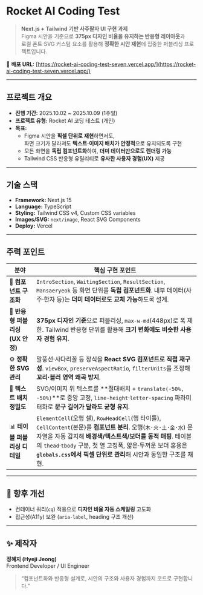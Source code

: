 # Rocket AI Coding Test

> **Next.js + Tailwind 기반 사주팔자 UI 구현 과제**  
> Figma 시안을 기준으로 **375px 디자인 비율을 유지하는 반응형 레이아웃**과  
> 로컬 폰트·SVG 커스텀 요소를 활용해 **정확한 시안 재현**에 집중한 퍼블리싱 프로젝트입니다.

🔗 **배포 URL:** [https://rocket-ai-coding-test-seven.vercel.app/](https://rocket-ai-coding-test-seven.vercel.app/)

---

## 프로젝트 개요

- **진행 기간:** 2025.10.02 ~ 2025.10.09 (1주일)  
- **프로젝트 유형:** Rocket AI 코딩 테스트 (개인)  
- **목표:**  
  - Figma 시안을 **픽셀 단위로 재현**하면서도,  
    화면 크기가 달라져도 **텍스트·이미지 배치가 안정적**으로 유지되도록 구현  
  - 모든 화면을 **독립 컴포넌트화**하여, **더미 데이터만으로도 렌더링 가능**  
  - Tailwind CSS 반응형 유틸리티로 **유사한 사용자 경험(UX)** 제공

---

## 기술 스택

- **Framework:** Next.js 15
- **Language:** TypeScript
- **Styling:** Tailwind CSS v4, Custom CSS variables
- **Images/SVG:** `next/image`, React SVG Components  
- **Deploy:** Vercel  

---

## 주력 포인트

| 분야 | 핵심 구현 포인트 |
|---|---|
| 🧩 **컴포넌트 구조화** | `IntroSection`, `WaitingSection`, `ResultSection`, `Mansaeryeok` 등 화면 단위를 **독립 컴포넌트화**. 내부 데이터(사주·한자 등)는 **더미 데이터로도 교체 가능**하도록 설계. |
| 📱 **반응형 퍼블리싱(UX 안정)** | **375px 디자인 기준**으로 퍼블리싱, `max-w-md`(448px)로 폭 제한. Tailwind 반응형 단위를 활용해 **크기 변화에도 비슷한 사용자 경험 유지**. |
| ⚙️ **정확한 SVG 관리** | 말풍선·사다리꼴 등 장식을 **React SVG 컴포넌트로 직접 재구성**. `viewBox`, `preserveAspectRatio`, `filterUnits`를 조정해 **꼬리·블러 영역 왜곡 방지**. |
| 💬 **텍스트 배치 정밀도** | SVG/이미지 위 텍스트를 **절대배치 + `translate(-50%, -50%)`**로 중앙 고정, `line-height`·`letter-spacing` 파라미터화로 **문구 길이가 달라도 균형 유지**. |
| 📊 **테이블 퍼블리싱 디테일** | `ElementCell`(오행 셀), `RowHeadCell`(행 타이틀), `CellContent`(본문)를 **컴포넌트 분리**. 오행(`木·火·土·金·水`) 문자열을 자동 감지해 **배경색/텍스트색/보더를 동적 매핑**. 테이블의 `thead`·`tbody` 구분, 첫 열 고정폭, 얇은·두꺼운 보더 혼용은 **`globals.css`에서 픽셀 단위로 관리**해 시안과 동일한 구조를 재현. |

---


## 🌱 향후 개선

- 컨테이너 쿼리(`cq`) 적용으로 **디자인 비율 자동 스케일링** 고도화  
- 접근성(A11y) 보완 (`aria-label`, heading 구조 개선)  

---


## ✨ 제작자

**정혜지 (Hyeji Jeong)**  
Frontend Developer / UI Engineer  
> “컴포넌트화와 반응형 설계로, 시안의 구조와 사용자 경험까지 코드로 구현합니다.”
